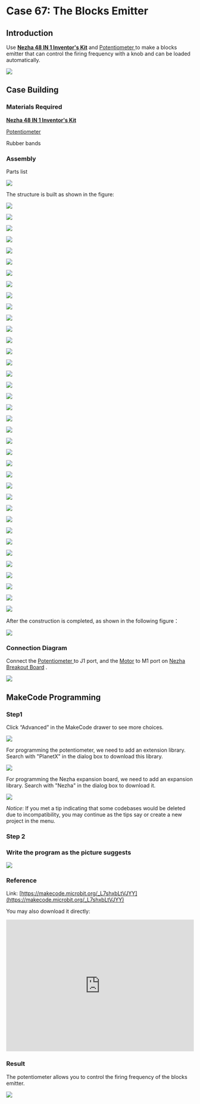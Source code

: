 # Case 67: The Blocks Emitter
## Introduction

Use  **[Nezha 48 IN 1 Inventor's Kit](https://shop.elecfreaks.com/products/elecfreaks-micro-bit-nezha-48-in-1-inventors-kit-without-micro-bit-board?_pos=2&_sid=ed1b6fbd2&_ss=r)** and  [Potentiometer ](https://shop.elecfreaks.com/products/elecfreaks-planetx-trimpot-sensor?_pos=1&_sid=5a8a7f5cf&_ss=r)to make a blocks emitter that can control the firing frequency with a knob and can be loaded automatically.

![](./images/neza-inventor-s-kit-case-67-01.png)

## Case Building

### Materials Required

**[Nezha 48 IN 1 Inventor's Kit](https://shop.elecfreaks.com/products/elecfreaks-micro-bit-nezha-48-in-1-inventors-kit-without-micro-bit-board?_pos=2&_sid=ed1b6fbd2&_ss=r)**

[Potentiometer](https://shop.elecfreaks.com/products/elecfreaks-planetx-trimpot-sensor?_pos=1&_sid=5a8a7f5cf&_ss=r)

Rubber bands

### Assembly

Parts list

![](./images/neza-inventor-s-kit-case-67-02.png)


The structure is built as shown in the figure:


![](./images/neza-inventor-s-kit-step-67-01.png)


![](./images/neza-inventor-s-kit-step-67-02.png)

![](./images/neza-inventor-s-kit-step-67-03.png)

![](./images/neza-inventor-s-kit-step-67-04.png)

![](./images/neza-inventor-s-kit-step-67-05.png)

![](./images/neza-inventor-s-kit-step-67-06.png)

![](./images/neza-inventor-s-kit-step-67-07.png)

![](./images/neza-inventor-s-kit-step-67-08.png)

![](./images/neza-inventor-s-kit-step-67-09.png)

![](./images/neza-inventor-s-kit-step-67-10.png)

![](./images/neza-inventor-s-kit-step-67-11.png)

![](./images/neza-inventor-s-kit-step-67-12.png)

![](./images/neza-inventor-s-kit-step-67-13.png)

![](./images/neza-inventor-s-kit-step-67-14.png)

![](./images/neza-inventor-s-kit-step-67-15.png)

![](./images/neza-inventor-s-kit-step-67-16.png)

![](./images/neza-inventor-s-kit-step-67-17.png)

![](./images/neza-inventor-s-kit-step-67-18.png)

![](./images/neza-inventor-s-kit-step-67-19.png)

![](./images/neza-inventor-s-kit-step-67-20.png)

![](./images/neza-inventor-s-kit-step-67-21.png)

![](./images/neza-inventor-s-kit-step-67-22.png)

![](./images/neza-inventor-s-kit-step-67-23.png)

![](./images/neza-inventor-s-kit-step-67-24.png)

![](./images/neza-inventor-s-kit-step-67-25.png)

![](./images/neza-inventor-s-kit-step-67-26.png)

![](./images/neza-inventor-s-kit-step-67-27.png)

![](./images/neza-inventor-s-kit-step-67-28.png)

![](./images/neza-inventor-s-kit-step-67-29.png)

![](./images/neza-inventor-s-kit-step-67-30.png)

![](./images/neza-inventor-s-kit-step-67-31.png)

![](./images/neza-inventor-s-kit-step-67-32.png)

![](./images/neza-inventor-s-kit-step-67-33.png)

![](./images/neza-inventor-s-kit-step-67-34.png)

![](./images/neza-inventor-s-kit-step-67-35.png)

![](./images/neza-inventor-s-kit-step-67-36.png)

![](./images/neza-inventor-s-kit-step-67-37.png)

After the construction is completed, as shown in the following figure：

![](./images/neza-inventor-s-kit-step-67-38.png)




### Connection Diagram

Connect the [Potentiometer ](https://shop.elecfreaks.com/products/elecfreaks-planetx-trimpot-sensor?_pos=1&_sid=5a8a7f5cf&_ss=r)to J1 port, and the [Motor](https://shop.elecfreaks.com/products/elecfreaks-high-speed-building-blocks-motor?_pos=4&_sid=a2da3fff8&_ss=r) to M1 port on [Nezha Breakout Board](https://shop.elecfreaks.com/products/elecfreaks-nezha-breakout-board?_pos=1&_sid=00432325a&_ss=r) .

![](./images/neza-inventor-s-kit-case-65-03.png)


## MakeCode Programming

### Step1
Click “Advanced” in the MakeCode drawer to see more choices.

![](./images/neza-inventor-s-kit-case-37-04.png)

For programming the potentiometer, we need to add an extension library. Search with "PlanetX" in the dialog box to download this library.

![](./images/neza-inventor-s-kit-case-37-05.png)

For programming the Nezha expansion board, we need to add an expansion library. Search with "Nezha" in the dialog box to download it.

![](./images/neza-inventor-s-kit-case-37-06.png)

*Notice*: If you met a tip indicating that some codebases would be deleted due to incompatibility, you may continue as the tips say or create a new project in the menu.

### Step 2
### Write the program as the picture suggests

![](./images/neza-inventor-s-kit-case-65-07.png)

### Reference
Link: [https://makecode.microbit.org/_L7shxbLtVJYY](https://makecode.microbit.org/_L7shxbLtVJYY)

You may also download it directly:

<div style="position:relative;height:0;padding-bottom:70%;overflow:hidden;"><iframe style="position:absolute;top:0;left:0;width:100%;height:100%;" src="https://makecode.microbit.org/#pub:_L7shxbLtVJYY" frameborder="0" sandbox="allow-popups allow-forms allow-scripts allow-same-origin"></iframe></div>  

### Result

The potentiometer allows you to control the firing frequency of the blocks emitter.

![](./images/neza-inventor-s-kit-case-67.gif)
